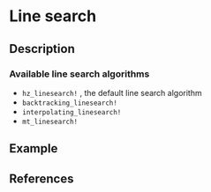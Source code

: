 # Line search
## Description

### Available line search algorithms

* `hz_linesearch!` , the default line search algorithm
* `backtracking_linesearch!`
* `interpolating_linesearch!`
* `mt_linesearch!`

## Example
## References
